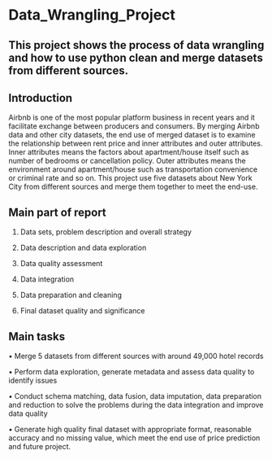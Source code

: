 # Data_Wrangling_Project
## This project shows the process of data wrangling and how to use python clean and merge datasets from different sources. 

## Introduction
Airbnb is one of the most popular platform business in recent years and it facilitate exchange between producers and consumers. By merging Airbnb data and other city datasets, the end use of merged dataset is to examine the relationship between rent price and inner attributes and outer attributes. Inner attributes means the factors about apartment/house itself such as number of bedrooms or cancellation policy. Outer attributes means the environment around apartment/house such as transportation convenience or criminal rate and so on. This project use five datasets about New York City from different sources and merge them together to meet the end-use.

## Main part of report
1. Data sets, problem description and overall strategy

2. Data description and data exploration

3. Data quality assessment

4. Data integration

5. Data preparation and cleaning

6. Final dataset quality and significance

## Main tasks
•	Merge 5 datasets from different sources with around 49,000 hotel records

•	Perform data exploration, generate metadata and assess data quality to identify issues

•	Conduct schema matching, data fusion, data imputation, data preparation and reduction to solve the problems during the data integration and improve data quality

•	Generate high quality final dataset with appropriate format, reasonable accuracy and no missing value, which meet the end use of price prediction and future project.
